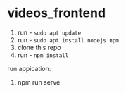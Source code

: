 # videos_frontend


1) run - `sudo apt update`
2) run - `sudo apt install nodejs npm`
3) clone this repo
4) run - `npm install`

run appication:
1) npm run serve
 



